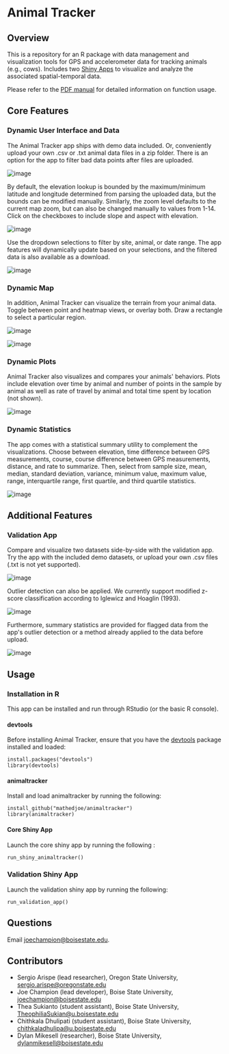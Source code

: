 # Animal Tracker

## Overview

This is a repository for an R package with data management and visualization tools for GPS and accelerometer data for tracking animals (e.g., cows). Includes two [Shiny Apps](https://shiny.rstudio.com/) to visualize and analyze the associated spatial-temporal data.

Please refer to the [PDF manual](https://github.com/mathedjoe/animaltracker/blob/master/animaltracker.pdf) for detailed information on function usage.

## Core Features

### Dynamic User Interface and Data

The Animal Tracker app ships with demo data included. Or, conveniently upload your own .csv or .txt animal data files in a zip folder. There is an option for the app to filter bad data points after files are uploaded.

![image](https://user-images.githubusercontent.com/37714689/70205135-543d2480-16e0-11ea-9ed5-c9df1f390b39.png)

By default, the elevation lookup is bounded by the maximum/minimum latitude and longitude determined from parsing the uploaded data, but the bounds can be modified manually. Similarly, the zoom level defaults to the current map zoom, but can also be changed manually to values from 1-14. Click on the checkboxes to include slope and aspect with elevation.

![image](https://user-images.githubusercontent.com/37714689/70207613-86eb1b00-16e8-11ea-9d29-ee67a5fbaaea.png)

Use the dropdown selections to filter by site, animal, or date range. The app features will dynamically update based on your selections, and the filtered data is also available as a download.

![image](https://user-images.githubusercontent.com/37714689/70207658-b437c900-16e8-11ea-8e52-663f5b8cbc83.png)


### Dynamic Map

In addition, Animal Tracker can visualize the terrain from your animal data. Toggle between point and heatmap views, or overlay both. Draw a rectangle to select a particular region. 

![image](https://user-images.githubusercontent.com/37714689/70207764-ea754880-16e8-11ea-8277-3d1d17e4ae22.png)

![image](https://user-images.githubusercontent.com/37714689/70207817-0d9ff800-16e9-11ea-8766-6ef7ec09285c.png)


### Dynamic Plots

Animal Tracker also visualizes and compares your animals' behaviors. Plots include elevation over time by animal and number of points in the sample by animal as well as rate of travel by animal and total time spent by location (not shown).

![image](https://user-images.githubusercontent.com/37714689/52104155-602ef600-25a6-11e9-85ed-ec84b9712955.png)


### Dynamic Statistics

The app comes with a statistical summary utility to complement the visualizations. Choose between elevation, time difference between GPS measurements, course, course difference between GPS measurements, distance, and rate to summarize. Then, select from sample size, mean, median, standard deviation, variance, minimum value, maximum value, range, interquartile range, first quartile, and third quartile statistics. 

![image](https://user-images.githubusercontent.com/37714689/52104169-7d63c480-25a6-11e9-8060-c43f8359b3ae.png)

## Additional Features

### Validation App

Compare and visualize two datasets side-by-side with the validation app. Try the app with the included demo datasets, or upload your own .csv files (.txt is not yet supported).

![image](https://user-images.githubusercontent.com/37714689/70208596-3cb76900-16eb-11ea-8f9e-1009fe475b90.png)

Outlier detection can also be applied. We currently support modified z-score classification according to Iglewicz and Hoaglin (1993).

![image](https://user-images.githubusercontent.com/37714689/70208887-f3b3e480-16eb-11ea-9b1b-79cb525e0201.png)

Furthermore, summary statistics are provided for flagged data from the app's outlier detection or a method already applied to the data before upload.

![image](https://user-images.githubusercontent.com/37714689/70208924-0a5a3b80-16ec-11ea-8b75-b4c380e6615c.png)

## Usage

### Installation in R
This app can be installed and run through RStudio (or the basic R console).

#### devtools
Before installing Animal Tracker, ensure that you have the [devtools](https://github.com/r-lib/devtools) package installed and loaded:
```
install.packages("devtools") 
library(devtools)
```

#### animaltracker
Install and load animaltracker by running the following:
```
install_github("mathedjoe/animaltracker")
library(animaltracker) 
```
#### Core Shiny App
Launch the core shiny app by running the following :
```
run_shiny_animaltracker()
```
### Validation Shiny App
Launch the validation shiny app by running the following:
```
run_validation_app()
```

## Questions
Email [joechampion@boisestate.edu](mailto:joechampion@boisestate.edu).

## Contributors

* Sergio Arispe (lead researcher), Oregon State University, <sergio.arispe@oregonstate.edu>
* Joe Champion (lead developer), Boise State University, <joechampion@boisestate.edu>
* Thea Sukianto (student assistant), Boise State University, <TheophiliaSukian@u.boisestate.edu>
* Chithkala Dhulipati (student assistant), Boise State University, <chithkaladhulipa@u.boisestate.edu>
* Dylan Mikesell (researcher), Boise State University, <dylanmikesell@boisestate.edu>

